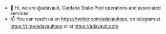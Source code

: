 - 👋 Hi, we are @adavault, Cardano Stake Pool operations and associated services
- 📫 You can reach us on https://twitter.com/adavaultops, on telegram at https://t.me/adavaultops or at https://adavault.com

<!---
adavault/adavault is a ✨ special ✨ repository because its `README.md` (this file) appears on your GitHub profile.
You can click the Preview link to take a look at your changes.
--->
